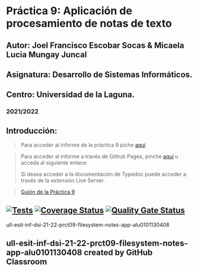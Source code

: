 # Práctica 9: Aplicación de procesamiento de notas de texto
## Autor: Joel Francisco Escobar Socas & Micaela Lucia Mungay Juncal
## Asignatura: Desarrollo de Sistemas Informáticos.
## Centro: Universidad de la Laguna.
### 2021/2022


## Introducción:

> Para acceder al informe de la práctica 9 piche [aquí]()

> Para acceder al informe a través de Github Pages, pinche [aquí]() u acceda al siguiente enlace:
> 
> Si desea acceder a la documentación de Typedoc puede acceder a través de la extensión Live Server.

> [Guión de la Práctica 9](https://ull-esit-inf-dsi-2122.github.io/prct09-filesystem-notes-app/) 


[![Tests](https://github.com/ULL-ESIT-INF-DSI-2122/ull-esit-inf-dsi-21-22-prct09-filesystem-notes-app-alu0101130408/actions/workflows/node.js.yml/badge.svg?branch=main)](https://github.com/ULL-ESIT-INF-DSI-2122/ull-esit-inf-dsi-21-22-prct09-filesystem-notes-app-alu0101130408/actions/workflows/node.js.yml)
<space><space>
[![Coverage Status](https://coveralls.io/repos/github/ULL-ESIT-INF-DSI-2122/ull-esit-inf-dsi-21-22-prct09-filesystem-notes-app-alu0101130408/badge.svg?branch=main)](https://coveralls.io/github/ULL-ESIT-INF-DSI-2122/ull-esit-inf-dsi-21-22-prct09-filesystem-notes-app-alu0101130408?branch=main)
<space><space>
[![Quality Gate Status](https://sonarcloud.io/api/project_badges/measure?project=ULL-ESIT-INF-DSI-2122_ull-esit-inf-dsi-21-22-prct09-filesystem-notes-app-alu0101130408&metric=alert_status)](https://sonarcloud.io/summary/new_code?id=ULL-ESIT-INF-DSI-2122_ull-esit-inf-dsi-21-22-prct09-filesystem-notes-app-alu0101130408)
<space><space>
---
ull-esit-inf-dsi-21-22-prct09-filesystem-notes-app-alu0101130408

ull-esit-inf-dsi-21-22-prct09-filesystem-notes-app-alu0101130408 created by GitHub Classroom
---
